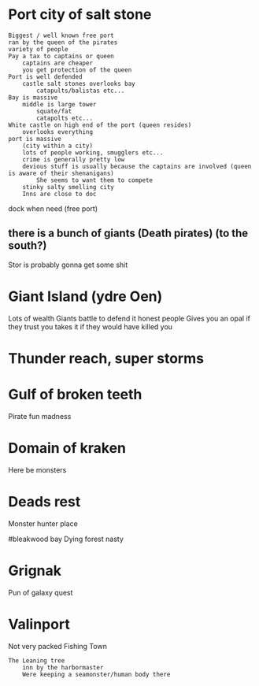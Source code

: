 # Port city of salt stone
    Biggest / well known free port
    ran by the queen of the pirates
    variety of people
    Pay a tax to captains or queen
        captains are cheaper
        you get protection of the queen
    Port is well defended
        castle salt stones overlooks bay
            catapults/balistas etc...
    Bay is massive
        middle is large tower
            squate/fat
            catapolts etc...
    White castle on high end of the port (queen resides)
        overlooks everything
    port is massive
        (city within a city)
        lots of people working, smugglers etc...
        crime is generally pretty low
        devious stuff is usually because the captains are involved (queen is aware of their shenanigans)
            She seems to want them to compete
        stinky salty smelling city
        Inns are close to doc

dock when need (free port)

## there is a bunch of giants (Death pirates) (to the south?)
Stor is probably gonna get some shit


# Giant Island (ydre Oen)
Lots of wealth
Giants battle to defend it
honest people
Gives you an opal if they trust you
takes it if they would have killed you

# Thunder reach, super storms
# Gulf of broken teeth
Pirate fun madness

# Domain of kraken
Here be monsters

# Deads rest
Monster hunter place

#bleakwood bay
Dying forest
nasty

# Grignak 
Pun of galaxy quest

# Valinport
Not very packed
Fishing Town

    The Leaning tree
        inn by the harbormaster
        Were keeping a seamonster/human body there
        